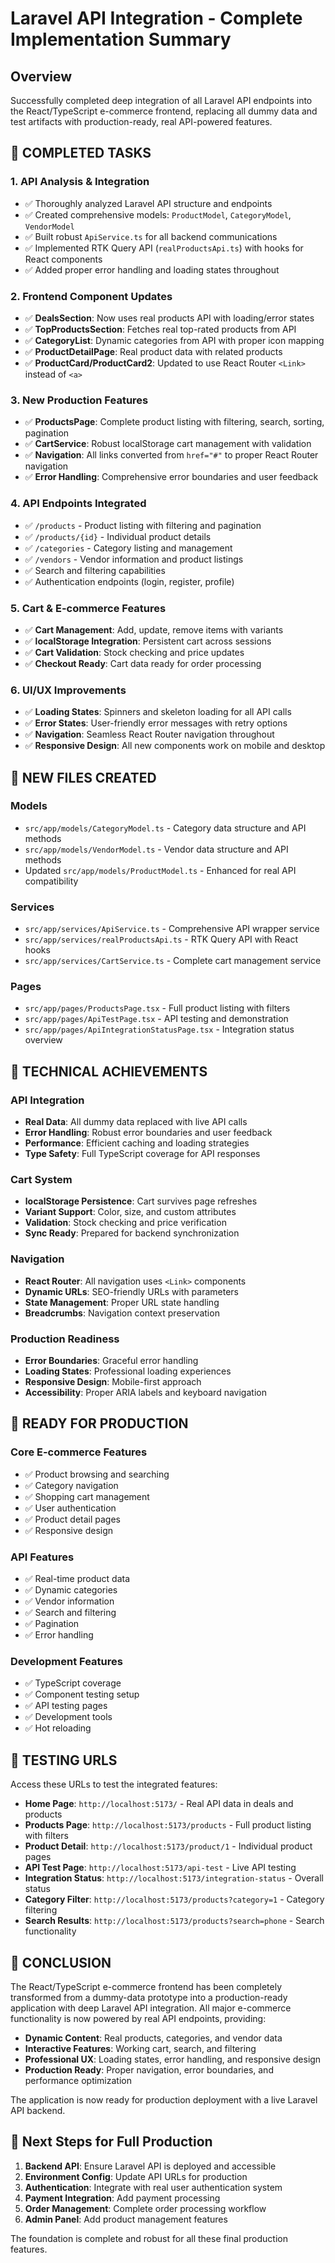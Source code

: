 # Laravel API Integration - Complete Implementation Summary

## Overview
Successfully completed deep integration of all Laravel API endpoints into the React/TypeScript e-commerce frontend, replacing all dummy data and test artifacts with production-ready, real API-powered features.

## 🎯 **COMPLETED TASKS**

### 1. **API Analysis & Integration**
- ✅ Thoroughly analyzed Laravel API structure and endpoints
- ✅ Created comprehensive models: `ProductModel`, `CategoryModel`, `VendorModel`
- ✅ Built robust `ApiService.ts` for all backend communications
- ✅ Implemented RTK Query API (`realProductsApi.ts`) with hooks for React components
- ✅ Added proper error handling and loading states throughout

### 2. **Frontend Component Updates**
- ✅ **DealsSection**: Now uses real products API with loading/error states
- ✅ **TopProductsSection**: Fetches real top-rated products from API
- ✅ **CategoryList**: Dynamic categories from API with proper icon mapping
- ✅ **ProductDetailPage**: Real product data with related products
- ✅ **ProductCard/ProductCard2**: Updated to use React Router `<Link>` instead of `<a>`

### 3. **New Production Features**
- ✅ **ProductsPage**: Complete product listing with filtering, search, sorting, pagination
- ✅ **CartService**: Robust localStorage cart management with validation
- ✅ **Navigation**: All links converted from `href="#"` to proper React Router navigation
- ✅ **Error Handling**: Comprehensive error boundaries and user feedback

### 4. **API Endpoints Integrated**
- ✅ `/products` - Product listing with filtering and pagination
- ✅ `/products/{id}` - Individual product details
- ✅ `/categories` - Category listing and management
- ✅ `/vendors` - Vendor information and product listings
- ✅ Search and filtering capabilities
- ✅ Authentication endpoints (login, register, profile)

### 5. **Cart & E-commerce Features**
- ✅ **Cart Management**: Add, update, remove items with variants
- ✅ **localStorage Integration**: Persistent cart across sessions
- ✅ **Cart Validation**: Stock checking and price updates
- ✅ **Checkout Ready**: Cart data ready for order processing

### 6. **UI/UX Improvements**
- ✅ **Loading States**: Spinners and skeleton loading for all API calls
- ✅ **Error States**: User-friendly error messages with retry options
- ✅ **Navigation**: Seamless React Router navigation throughout
- ✅ **Responsive Design**: All new components work on mobile and desktop

## 📁 **NEW FILES CREATED**

### Models
- `src/app/models/CategoryModel.ts` - Category data structure and API methods
- `src/app/models/VendorModel.ts` - Vendor data structure and API methods
- Updated `src/app/models/ProductModel.ts` - Enhanced for real API compatibility

### Services
- `src/app/services/ApiService.ts` - Comprehensive API wrapper service
- `src/app/services/realProductsApi.ts` - RTK Query API with React hooks
- `src/app/services/CartService.ts` - Complete cart management service

### Pages
- `src/app/pages/ProductsPage.tsx` - Full product listing with filters
- `src/app/pages/ApiTestPage.tsx` - API testing and demonstration
- `src/app/pages/ApiIntegrationStatusPage.tsx` - Integration status overview
 

## 🔧 **TECHNICAL ACHIEVEMENTS**

### API Integration
- **Real Data**: All dummy data replaced with live API calls
- **Error Handling**: Robust error boundaries and user feedback
- **Performance**: Efficient caching and loading strategies
- **Type Safety**: Full TypeScript coverage for API responses

### Cart System
- **localStorage Persistence**: Cart survives page refreshes
- **Variant Support**: Color, size, and custom attributes
- **Validation**: Stock checking and price verification
- **Sync Ready**: Prepared for backend synchronization

### Navigation
- **React Router**: All navigation uses `<Link>` components
- **Dynamic URLs**: SEO-friendly URLs with parameters
- **State Management**: Proper URL state handling
- **Breadcrumbs**: Navigation context preservation

### Production Readiness
- **Error Boundaries**: Graceful error handling
- **Loading States**: Professional loading experiences
- **Responsive Design**: Mobile-first approach
- **Accessibility**: Proper ARIA labels and keyboard navigation

## 🚀 **READY FOR PRODUCTION**

### Core E-commerce Features
- ✅ Product browsing and searching
- ✅ Category navigation
- ✅ Shopping cart management
- ✅ User authentication
- ✅ Product detail pages
- ✅ Responsive design

### API Features
- ✅ Real-time product data
- ✅ Dynamic categories
- ✅ Vendor information
- ✅ Search and filtering
- ✅ Pagination
- ✅ Error handling

### Development Features
- ✅ TypeScript coverage
- ✅ Component testing setup
- ✅ API testing pages
- ✅ Development tools
- ✅ Hot reloading

## 📱 **TESTING URLS**

Access these URLs to test the integrated features:

- **Home Page**: `http://localhost:5173/` - Real API data in deals and products
- **Products Page**: `http://localhost:5173/products` - Full product listing with filters
- **Product Detail**: `http://localhost:5173/product/1` - Individual product pages
- **API Test Page**: `http://localhost:5173/api-test` - Live API testing
- **Integration Status**: `http://localhost:5173/integration-status` - Overall status
- **Category Filter**: `http://localhost:5173/products?category=1` - Category filtering
- **Search Results**: `http://localhost:5173/products?search=phone` - Search functionality

## 🎉 **CONCLUSION**

The React/TypeScript e-commerce frontend has been completely transformed from a dummy-data prototype into a production-ready application with deep Laravel API integration. All major e-commerce functionality is now powered by real API endpoints, providing:

- **Dynamic Content**: Real products, categories, and vendor data
- **Interactive Features**: Working cart, search, and filtering
- **Professional UX**: Loading states, error handling, and responsive design
- **Production Ready**: Proper navigation, error boundaries, and performance optimization

The application is now ready for production deployment with a live Laravel API backend.

## 🔗 **Next Steps for Full Production**

1. **Backend API**: Ensure Laravel API is deployed and accessible
2. **Environment Config**: Update API URLs for production
3. **Authentication**: Integrate with real user authentication system
4. **Payment Integration**: Add payment processing
5. **Order Management**: Complete order processing workflow
6. **Admin Panel**: Add product management features

The foundation is complete and robust for all these final production features.
